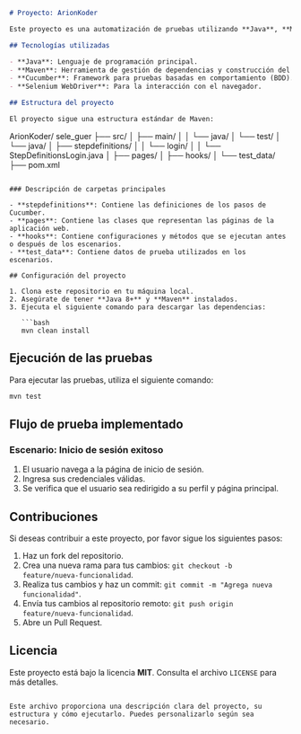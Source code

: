 ```markdown
# Proyecto: ArionKoder

Este proyecto es una automatización de pruebas utilizando **Java**, **Maven** y **Cucumber**. Está diseñado para validar funcionalidades de una aplicación web, específicamente el flujo de inicio de sesión.

## Tecnologías utilizadas

- **Java**: Lenguaje de programación principal.
- **Maven**: Herramienta de gestión de dependencias y construcción del proyecto.
- **Cucumber**: Framework para pruebas basadas en comportamiento (BDD).
- **Selenium WebDriver**: Para la interacción con el navegador.

## Estructura del proyecto

El proyecto sigue una estructura estándar de Maven:

```
ArionKoder/
sele_guer
├── src/
│   ├── main/
│   │   └── java/
│   └── test/
│       └── java/
│           ├── stepdefinitions/
│           │   └── login/
│           │       └── StepDefinitionsLogin.java
│           ├── pages/
│           ├── hooks/
│           └── test_data/
├── pom.xml
```

### Descripción de carpetas principales

- **stepdefinitions**: Contiene las definiciones de los pasos de Cucumber.
- **pages**: Contiene las clases que representan las páginas de la aplicación web.
- **hooks**: Contiene configuraciones y métodos que se ejecutan antes o después de los escenarios.
- **test_data**: Contiene datos de prueba utilizados en los escenarios.

## Configuración del proyecto

1. Clona este repositorio en tu máquina local.
2. Asegúrate de tener **Java 8+** y **Maven** instalados.
3. Ejecuta el siguiente comando para descargar las dependencias:

   ```bash
   mvn clean install
   ```

## Ejecución de las pruebas

Para ejecutar las pruebas, utiliza el siguiente comando:

```bash
mvn test
```

## Flujo de prueba implementado

### Escenario: Inicio de sesión exitoso

1. El usuario navega a la página de inicio de sesión.
2. Ingresa sus credenciales válidas.
3. Se verifica que el usuario sea redirigido a su perfil y página principal.

## Contribuciones

Si deseas contribuir a este proyecto, por favor sigue los siguientes pasos:

1. Haz un fork del repositorio.
2. Crea una nueva rama para tus cambios: `git checkout -b feature/nueva-funcionalidad`.
3. Realiza tus cambios y haz un commit: `git commit -m "Agrega nueva funcionalidad"`.
4. Envía tus cambios al repositorio remoto: `git push origin feature/nueva-funcionalidad`.
5. Abre un Pull Request.

## Licencia

Este proyecto está bajo la licencia **MIT**. Consulta el archivo `LICENSE` para más detalles.
```

Este archivo proporciona una descripción clara del proyecto, su estructura y cómo ejecutarlo. Puedes personalizarlo según sea necesario.
